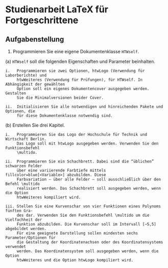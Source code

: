 # Studienarbeit LaTeX für Fortgeschrittene

## Aufgabenstellung

1. Programmieren Sie eine eigene Dokumentenklasse ```HTWself```.
   
  (a) ```HTWself``` soll die folgenden Eigenschaften und Parameter beinhalten.
  
    i.   Programmieren sie zwei Optionen, htwLogo (Verwendung für Laborberichte) und
         htwWeiteres (Verwendung für Prüfungen), für HTWself. In Abhängigkeit der gewählten
         Option soll ein eigenes Dokumentencover ausgegeben werden. Gestalten
         Sie die Minimalversionen beider Cover.
         
    ii.  Initialisieren Sie alle notwendigen und hinreichenden Pakete und Optionen, die
         für diese Dokumentenklasse notwendig sind.
         
  (b) Erstellen Sie drei Kapitel.
  
    i.   Programmieren Sie das Logo der Hochschule für Technik und Wirtschaft Berlin.
         Das Logo soll mit htwLogo ausgegeben werden. Verwenden Sie den Funktionsbefehl
         \multido.
         
    ii.  Programmieren Sie ein Schachbrett. Dabei sind die “üblichen” schwarzen Felder
         über eine variierende Farbtiefe mittels fillcolor=blue[<Variable>] abzubilden. Diese
         Farbvariation – über alle Felder – soll ausschließlich über den Befehl \multido
         realisiert werden. Das Schachbrett soll ausgegeben werden, wenn die Option
         htwWeiteres kompiliert wird.
         
    iii. Stellen Sie eine Kurvenschar von vier Funktionen eines Polynoms fünften Gra-
         des dar. Verwenden Sie den Funktionsbefehl \multido um die Vielfachheit der
         Funktion abzubilden. Die Kurvenschar soll im Intervall [−5,5] abgebildet werden.
         Für eine geeignete Darstellung sollen mindesten sechs Parameter/Optionen für
         die Gestaltung der Koordinatenachsen oder des Koordinatensystems verwendet
         werden. Das Koordinatensystem soll ausgegeben werden, wenn die Option
         htwWeiteres und die Option htwLogo kompiliert wird.
